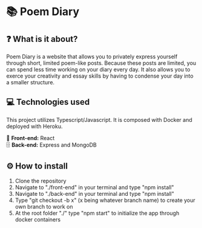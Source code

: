 # :books: Poem Diary

## :question: What is it about?
Poem Diary is a website that allows you to privately express yourself through short, limited poem-like posts. Because these posts are limited, you can spend less time working on your diary every day. It also allows you to exerce your creativity and essay skills by having to condense your day into a smaller structure.

## :computer: Technologies used
This project utilizes Typescript/Javascript. It is composed with Docker and deployed with Heroku.

:page_with_curl: **Front-end:** React <br>
:file_cabinet: **Back-end:** Express and MongoDB

## :gear: How to install
1. Clone the repository
2. Navigate to "./front-end" in your terminal and type "npm install"
3. Navigate to "./back-end" in your terminal and type "npm install"
4. Type "git checkout -b x" (x being whatever branch name) to create your own branch to work on
5. At the root folder "./" type "npm start" to initialize the app through docker containers
